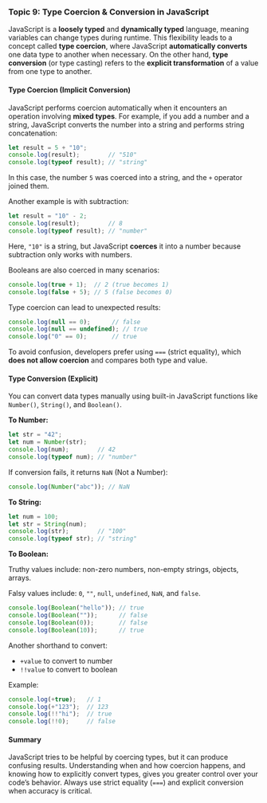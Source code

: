 ### Topic 9: Type Coercion & Conversion in JavaScript

JavaScript is a **loosely typed** and **dynamically typed** language, meaning variables can change types during runtime. This flexibility leads to a concept called **type coercion**, where JavaScript **automatically converts** one data type to another when necessary. On the other hand, **type conversion** (or type casting) refers to the **explicit transformation** of a value from one type to another.

#### Type Coercion (Implicit Conversion)

JavaScript performs coercion automatically when it encounters an operation involving **mixed types**. For example, if you add a number and a string, JavaScript converts the number into a string and performs string concatenation:

```javascript
let result = 5 + "10";
console.log(result);        // "510"
console.log(typeof result); // "string"
```

In this case, the number `5` was coerced into a string, and the `+` operator joined them.

Another example is with subtraction:

```javascript
let result = "10" - 2;
console.log(result);        // 8
console.log(typeof result); // "number"
```

Here, `"10"` is a string, but JavaScript **coerces** it into a number because subtraction only works with numbers.

Booleans are also coerced in many scenarios:

```javascript
console.log(true + 1);  // 2 (true becomes 1)
console.log(false + 5); // 5 (false becomes 0)
```

Type coercion can lead to unexpected results:

```javascript
console.log(null == 0);      // false
console.log(null == undefined); // true
console.log("0" == 0);       // true
```

To avoid confusion, developers prefer using `===` (strict equality), which **does not allow coercion** and compares both type and value.

#### Type Conversion (Explicit)

You can convert data types manually using built-in JavaScript functions like `Number()`, `String()`, and `Boolean()`.

**To Number:**

```javascript
let str = "42";
let num = Number(str);
console.log(num);        // 42
console.log(typeof num); // "number"
```

If conversion fails, it returns `NaN` (Not a Number):

```javascript
console.log(Number("abc")); // NaN
```

**To String:**

```javascript
let num = 100;
let str = String(num);
console.log(str);        // "100"
console.log(typeof str); // "string"
```

**To Boolean:**

Truthy values include: non-zero numbers, non-empty strings, objects, arrays.

Falsy values include: `0`, `""`, `null`, `undefined`, `NaN`, and `false`.

```javascript
console.log(Boolean("hello")); // true
console.log(Boolean(""));      // false
console.log(Boolean(0));       // false
console.log(Boolean(10));      // true
```

Another shorthand to convert:

* `+value` to convert to number
* `!!value` to convert to boolean

Example:

```javascript
console.log(+true);   // 1
console.log(+"123");  // 123
console.log(!!"hi");  // true
console.log(!!0);     // false
```

#### Summary

JavaScript tries to be helpful by coercing types, but it can produce confusing results. Understanding when and how coercion happens, and knowing how to explicitly convert types, gives you greater control over your code’s behavior. Always use strict equality (`===`) and explicit conversion when accuracy is critical.

